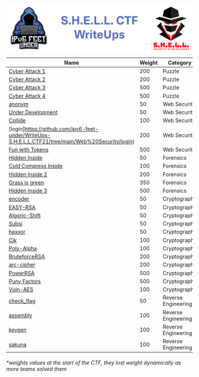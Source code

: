 ![S.H.E.L.L.CTF](banner.png)

|Name|Weight|Category|
|---|---|---|
|[Cyber Attack 1](https://github.com/ipv6-feet-under/WriteUps-S.H.E.L.L.CTF21/tree/main/Puzzle/Cyber%20Attack%201)| 200| Puzzle|
|[Cyber Attack 2](https://github.com/ipv6-feet-under/WriteUps-S.H.E.L.L.CTF21/tree/main/Puzzle/Cyber%20Attack%202)| 200| Puzzle|
|[Cyber Attack 3](https://github.com/ipv6-feet-under/WriteUps-S.H.E.L.L.CTF21/tree/main/Puzzle/Cyber%20Attack%203)| 500| Puzzle|
|[Cyber Attack 4](https://github.com/ipv6-feet-under/WriteUps-S.H.E.L.L.CTF21/tree/main/Puzzle/Cyber%20Attack%204)| 500| Puzzle|
|[anonym](https://github.com/ipv6-feet-under/WriteUps-S.H.E.L.L.CTF21/tree/main/Web%20Security/anonym)| 50| Web Security|
|[Under Development](https://github.com/ipv6-feet-under/WriteUps-S.H.E.L.L.CTF21/tree/main/Web%20Security/Under%20Development)| 50| Web Security|
|[Collide](https://github.com/ipv6-feet-under/WriteUps-S.H.E.L.L.CTF21/tree/main/Web%20Security/Collide)| 100| Web Security|
|[login]https://github.com/ipv6-feet-under/WriteUps-S.H.E.L.L.CTF21/tree/main/Web%20Security/login)| 200| Web Security|
|[Fun with Tokens](https://github.com/ipv6-feet-under/WriteUps-S.H.E.L.L.CTF21/tree/main/Web%20Security/Fun%20with%20Tokens)| 500| Web Security|
|[Hidden Inside](https://github.com/ipv6-feet-under/WriteUps-S.H.E.L.L.CTF21/tree/main/Forensics/Hidden%20Inside)| 50| Forensics|
|[Cold Compress Inside](https://github.com/ipv6-feet-under/WriteUps-S.H.E.L.L.CTF21/tree/main/Forensics/Cold%20Compress%20Inside)| 100| Forensics|
|[Hidden Inside 2](https://github.com/ipv6-feet-under/WriteUps-S.H.E.L.L.CTF21/tree/main/Forensics/Hidden%20Inside%202)| 200| Forensics|
|[Grass is green](https://github.com/ipv6-feet-under/WriteUps-S.H.E.L.L.CTF21/tree/main/Forensics/Grass%20is%20green)| 350| Forensics|
|[Hidden Inside 3](https://github.com/ipv6-feet-under/WriteUps-S.H.E.L.L.CTF21/tree/main/Forensics/Hidden%20Inside%203)| 500| Forensics|
|[encoder](https://github.com/ipv6-feet-under/WriteUps-S.H.E.L.L.CTF21/tree/main/Cryptography/encoder)| 50| Cryptography|
|[EASY-RSA](https://github.com/ipv6-feet-under/WriteUps-S.H.E.L.L.CTF21/tree/main/Cryptography/EASY-RSA)| 50| Cryptography|
|[Algoric-Shift](https://github.com/ipv6-feet-under/WriteUps-S.H.E.L.L.CTF21/tree/main/Cryptography/Algoric-Shift)| 50| Cryptography|
|[Subsi](https://github.com/ipv6-feet-under/WriteUps-S.H.E.L.L.CTF21/tree/main/Cryptography/Subsi)| 50| Cryptography|
|[haxxor](https://github.com/ipv6-feet-under/WriteUps-S.H.E.L.L.CTF21/tree/main/Cryptography/haxxor)| 50| Cryptography|
|[Cjk](https://github.com/ipv6-feet-under/WriteUps-S.H.E.L.L.CTF21/tree/main/Cryptography/Cjk)| 100| Cryptography|
|[Poly-Alpha](https://github.com/ipv6-feet-under/WriteUps-S.H.E.L.L.CTF21/tree/main/Cryptography/Poly-Alpha)| 100| Cryptography|
|[BruteforceRSA](https://github.com/ipv6-feet-under/WriteUps-S.H.E.L.L.CTF21/tree/main/Cryptography/BruteforceRSA)| 200| Cryptography|
|[arc-cipher](https://github.com/ipv6-feet-under/WriteUps-S.H.E.L.L.CTF21/tree/main/Cryptography/arc-cipher)| 200| Cryptography|
|[PowerRSA](https://github.com/ipv6-feet-under/WriteUps-S.H.E.L.L.CTF21/tree/main/Cryptography/PowerRSA)| 500| Cryptography|
|[Puny Factors](https://github.com/ipv6-feet-under/WriteUps-S.H.E.L.L.CTF21/tree/main/Cryptography/Puny%20Factors)| 500| Cryptography|
|[Vuln-AES](https://github.com/ipv6-feet-under/WriteUps-S.H.E.L.L.CTF21/tree/main/Cryptography/Vuln-AES)| 100| Cryptography|
|[check_flag](https://github.com/ipv6-feet-under/WriteUps-S.H.E.L.L.CTF21/tree/main/Reverse%20Engineering/check_flag)| 50| Reverse Engineering|
|[assembly](https://github.com/ipv6-feet-under/WriteUps-S.H.E.L.L.CTF21/tree/main/Reverse%20Engineering/assembly)| 100| Reverse Engineering|
|[keygen](https://github.com/ipv6-feet-under/WriteUps-S.H.E.L.L.CTF21/tree/main/Reverse%20Engineering/keygen)| 100| Reverse Engineering|
|[sakuna](https://github.com/ipv6-feet-under/WriteUps-S.H.E.L.L.CTF21/tree/main/Reverse%20Engineering/sakuna)| 100| Reverse Engineering|

###### *weights values at the start of the CTF, they lost weight dynamically as more teams solved them
